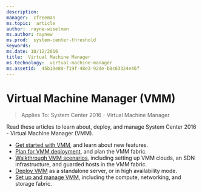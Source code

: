 ```yaml
---
description:  
manager:  cfreeman
ms.topic:  article
author:  rayne-wiselman
ms.author: raynew
ms.prod:  system-center-threshold
keywords:  
ms.date: 10/12/2016
title:  Virtual Machine Manager
ms.technology:  virtual-machine-manager
ms.assetid:  45b19e89-f19f-48e3-92de-b0c63324e46f
---
```


# Virtual Machine Manager (VMM)

>Applies To: System Center 2016 - Virtual Machine Manager

Read these articles to learn about, deploy, and manage System Center 2016 - Virtual Machine Manager (VMM).

- [Get started with VMM](get-started/get-started-overview.md), and learn about new features.
- [Plan for VMM deployment](plan/plan-overview.md), and plan the VMM fabric.
- [Walkthrough VMM scenarios](scenario/scenario-overview.md), including setting up VMM clouds, an SDN infrastructure, and guarded hosts in the VMM fabric.
- [Deploy VMM](deploy/deploy-overview.md) as a standalone server, or in high availability mode.
- [Set up and manage VMM](manage/manage-overview.md), including the compute, networking, and storage fabric.
